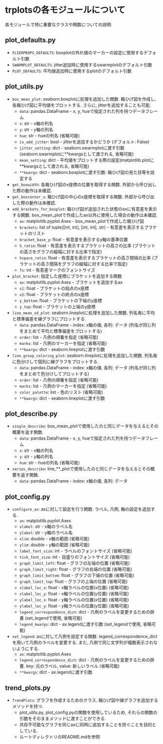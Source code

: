 # trplotsの各モジュールについて

各モジュールで特に重要なクラスや関数についての説明

## plot_defaults.py

* `FLIERPROPS_DEFAULTS`: boxplotの外れ値のマーカーの設定に使用するデフォルト引数
* `SWARMPLOT_DEFAULTS`: jitter追加時に使用するswarmplotのデフォルト引数
* `PLOT_DEFAULTS`: 平均値追加時に使用するplotのデフォルト引数

## plot_utils.py

* `box_mean_plot`: seaborn.boxplotに処理を追加した関数. 箱ひげ図を作成し, 各箱ひげ図に平均値をプロットする. さらに, jitterを追加することも可能.
    * `data`: pandas.DataFrame - x, y, hueで指定された列を持つデータフレーム
    * `x`: str - x軸の列名
    * `y`: str - y軸の列名
    * `hue`: str - hueの列名 (省略可能)
    * `is_add_jitter`: bool - jitterを追加するかどうか (デフォルト: False)
    * `jitter_setting`: dict - seaborn.swarmplotに渡す引数(seaborn.swarmplotに**kwargsとして渡される, 省略可能)
    * `mean_setting`: dict - 平均値をプロットする際の設定(matplotlib.plotに**kwargsとして渡される, 省略可能)
    * `**kwargs`: dict - seaborn.boxplotに渡す引数: 箱ひげ図の見た目等を設定する
* `get_boxwidth`: 各箱ひげ図のx座標の位置を取得する関数. 外部から呼び出した際の動作は未確認.
* `get_boxcenter_x`: 箱ひげ図の中心のx座標を取得する関数. 外部から呼び出した際の動作は未確認.
* `add_brackets_for_boxplot`: 箱ひげ図が追加された状態のaxに有意差を表示する関数. box_mean_plotで作成したax以外に使用した場合の動作は未確認.
    * `ax`: matplotlib.pyplot.Axes - box_mean_plotで作成した箱ひげ図
    * `brackets`: list of tuple([int, int], [int, int], str) - 有意差を表示するブラケットのリスト
    * `bracket_base_y`: float - 有意差を表示するy軸の基準位置
    * `h_ratio`: float - 有意差を表示するブラケットの高さの比率 (ブラケットの高さをグラフの縦幅に対する比率で指定)
    * `hspace_ratio`: float - 有意差を表示するブラケットの高さ間隔の比率 (ブラケットの高さ間隔をグラフの縦幅に対する比率で指定)
    * `fs`: int - 有意差マークのフォントサイズ
* `plot_bracket`: 指定した座標にブラケットを追加する関数
    * `ax`: matplotlib.pyplot.Axes - ブラケットを追加するax
    * `x1`: float - ブラケットの始点のx座標
    * `x2`: float - ブラケットの終点のx座標
    * `y_bottom`: float - ブラケットの下端のy座標
    * `y_top`: float - ブラケットの上端のy座標
* `line_mean_sd_plot`: seaborn.lineplotに処理を追加した関数. 列名毎に平均と標準偏差を線グラフにプロットする.
    * `data`: pandas.DataFrame - index: x軸の値, 各列: データ (列名が同じ列をまとめて平均と標準偏差をプロットする)
    * `order`: list - 凡例の順番を指定 (省略可能)
    * `marks`: list - 凡例のマーカーを指定 (省略可能)
    * `**kwargs`: dict - seaborn.lineplotに渡す引数
* `line_group_coloring_plot`: seaborn.lineplotに処理を追加した関数. 列名毎に色分けして個別に線グラフをプロットする.
    * `data`: pandas.DataFrame - index: x軸の値, 各列: データ (列名が同じ列をまとめて色分けしてプロットする)
    * `order`: list - 凡例の順番を指定 (省略可能)
    * `marks`: list - 凡例のマーカーを指定 (省略可能)
    * `color_palette`: list - 色のリスト (省略可能)
    * `**kwargs`: dict - seaborn.lineplotに渡す引数

## plot_describe.py

* `single_describe`: box_mean_plotで使用したのと同じデータを与えるとその概要を返す関数.
    * `data`: pandas.DataFrame - x, y, hueで指定された列を持つデータフレーム
    * `x`: str - x軸の列名
    * `y`: str - y軸の列名
    * `hue`: str - hueの列名 (省略可能)
* `series_describe`: line_**_plotで使用したのと同じデータを与えるとその概要を返す関数.
    * `data`: pandas.DataFrame - index: x軸の値, 各列: データ

## plot_config.py

* `configure_ax`: axに対して設定を行う関数. ラベル, 凡例, 軸の設定を追加する.
    * `ax`: matplotlib.pyplot.Axes
    * `xlabel`: str - x軸のラベル名
    * `ylabel`: str - y軸のラベル名
    * `xlim`: double - x軸の範囲 (省略可能)
    * `ylim`: double - y軸の範囲 (省略可能)
    * `label_font_size`: int - ラベルのフォントサイズ (省略可能)
    * `tick_font_size`: int - 目盛りのフォントサイズ (省略可能)
    * `graph_limit_left`: float - グラフの左端の位置 (省略可能)
    * `graph_limit_right`: float - グラフの右端の位置 (省略可能)
    * `graph_limit_bottom`: float - グラフの下端の位置 (省略可能)
    * `graph_limit_top`: float - グラフの上端の位置 (省略可能)
    * `xlabel_loc_x`: float - x軸ラベルの位置(x位置) (省略可能)
    * `xlabel_loc_y`: float - x軸ラベルの位置(y位置) (省略可能)
    * `ylabel_loc_x`: float - y軸ラベルの位置(x位置) (省略可能)
    * `ylabel_loc_y`: float - y軸ラベルの位置(y位置) (省略可能)
    * `legend_correspondence_dict`: dict - 凡例のラベルを変更するための辞書 (set_legendで使用, 省略可能)
    * `legend_kwargs`: dict - ax.legendに渡す引数 (set_legendで使用, 省略可能)
* `set_legend`: axに対して凡例を設定する関数. legend_correspondence_dictを用いて凡例のラベルを変更する. また, 凡例で同じ文字列が複数表示されないようにする.
    * `ax`: matplotlib.pyplot.Axes
    * `legend_correspondence_dict`: dict - 凡例のラベルを変更するための辞書. key: 元のラベル, value: 新しいラベル (省略可能)
    * `**kwargs`: dict - ax.legendに渡す引数

## trend_plots.py

* `TrendPlots`: グラフを作成するためのクラス. 箱ひげ図や線グラフを追加するメソッドを持つ.
    * plot_utils.py, plot_config.pyの関数を使用しているため, それらの関数の引数をそのままメソッドに渡すことができる.
    * 共存不可能なグラフを同じaxに同時に追加することを防ぐことを目的としている.
    * ルートディレクトリのREADME.mdを参照
